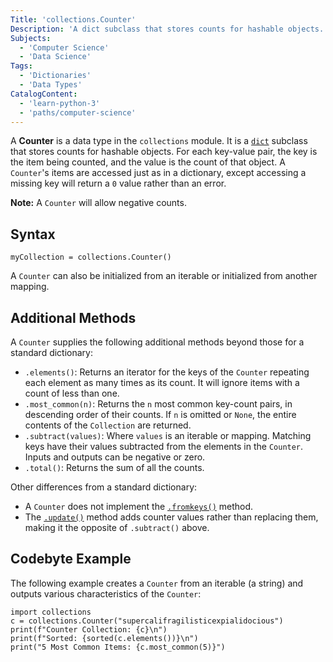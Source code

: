```yaml
---
Title: 'collections.Counter'
Description: 'A dict subclass that stores counts for hashable objects.'
Subjects:
  - 'Computer Science'
  - 'Data Science'
Tags:
  - 'Dictionaries'
  - 'Data Types'
CatalogContent:
  - 'learn-python-3'
  - 'paths/computer-science'
---
```


A **Counter** is a data type in the `collections` module. It is a [`dict`](https://www.codecademy.com/resources/docs/python/dictionaries) subclass that stores counts for hashable objects. For each key-value pair, the key is the item being counted, and the value is the count of that object. A `Counter`'s items are accessed just as in a dictionary, except accessing a missing key will return a `0` value rather than an error.

**Note:** A `Counter` will allow negative counts.

## Syntax

```pseudo
myCollection = collections.Counter()
```

A `Counter` can also be initialized from an iterable or initialized from another mapping.

## Additional Methods

A `Counter` supplies the following additional methods beyond those for a standard dictionary:

- `.elements()`: Returns an iterator for the keys of the `Counter` repeating each element as many times as its count. It will ignore items with a count of less than one.
- `.most_common(n)`: Returns the `n` most common key-count pairs, in descending order of their counts. If `n` is omitted or `None`, the entire contents of the `Collection` are returned.
- `.subtract(values)`: Where `values` is an iterable or mapping. Matching keys have their values subtracted from the elements in the `Counter`. Inputs and outputs can be negative or zero.
- `.total()`: Returns the sum of all the counts.

Other differences from a standard dictionary:

- A `Counter` does not implement the [`.fromkeys()`](https://www.codecademy.com/resources/docs/python/dictionaries/fromkeys) method.
- The [`.update()`](https://www.codecademy.com/resources/docs/python/dictionaries/update) method adds counter values rather than replacing them, making it the opposite of `.subtract()` above.

## Codebyte Example

The following example creates a `Counter` from an iterable (a string) and outputs various characteristics of the `Counter`:

```codebyte/python
import collections
c = collections.Counter("supercalifragilisticexpialidocious")
print(f"Counter Collection: {c}\n")
print(f"Sorted: {sorted(c.elements())}\n")
print("5 Most Common Items: {c.most_common(5)}")
```
